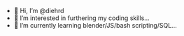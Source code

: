- 👋 Hi, I’m @diehrd
- 👀 I’m interested in furthering my coding skills...
- 🌱 I’m currently learning blender/JS/bash scripting/SQL...

<!---
diehrd/diehrd is a ✨ special ✨ repository because its `README.md` (this file) appears on your GitHub profile.
You can click the Preview link to take a look at your changes.
--->
